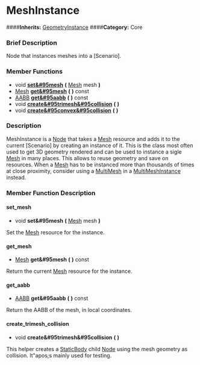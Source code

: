 #  MeshInstance  
####**Inherits:** [GeometryInstance](class_geometryinstance)
####**Category:** Core

###  Brief Description  
Node that instances meshes into a [Scenario].

###  Member Functions 
  * void  **[set&#95mesh](#set_mesh)**  **(** [Mesh](class_mesh) mesh  **)**
  * [Mesh](class_mesh)  **[get&#95mesh](#get_mesh)**  **(** **)** const
  * [AABB](class_aabb)  **[get&#95aabb](#get_aabb)**  **(** **)** const
  * void  **[create&#95trimesh&#95collision](#create_trimesh_collision)**  **(** **)**
  * void  **[create&#95convex&#95collision](#create_convex_collision)**  **(** **)**

###  Description  
MeshInstance is a [Node](class_node) that takes a [Mesh](class_mesh) resource and adds it to the current [Scenario] by creating an instance of it. This is the class most often used to get 3D geometry rendered and can be used to instance a sigle [Mesh](class_mesh) in many places. This allows to reuse geometry and save on resources. When a [Mesh](class_mesh) has to be instanced more than thousands of times at close proximity, consider using a [MultiMesh](class_multimesh) in a [MultiMeshInstance](class_multimeshinstance) instead.

###  Member Function Description  

#### <a name="set_mesh">set_mesh</a>
  * void  **set&#95mesh**  **(** [Mesh](class_mesh) mesh  **)**

Set the [Mesh](class_mesh) resource for the instance.

#### <a name="get_mesh">get_mesh</a>
  * [Mesh](class_mesh)  **get&#95mesh**  **(** **)** const

Return the current [Mesh](class_mesh) resource for the instance.

#### <a name="get_aabb">get_aabb</a>
  * [AABB](class_aabb)  **get&#95aabb**  **(** **)** const

Return the AABB of the mesh, in local coordinates.

#### <a name="create_trimesh_collision">create_trimesh_collision</a>
  * void  **create&#95trimesh&#95collision**  **(** **)**

This helper creates a [StaticBody](class_staticbody) child [Node](class_node) using the mesh geometry as collision. It"apos;s mainly used for testing.
